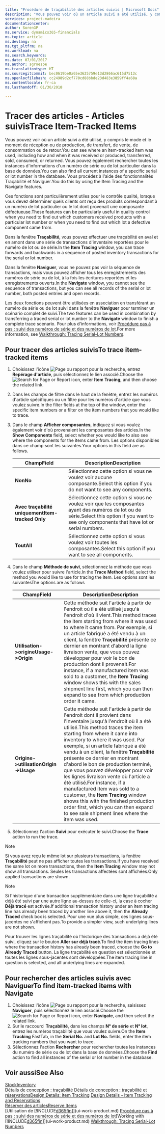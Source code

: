 ```yaml
---
title: "Procédure de traçabilité des articles suivis | Microsoft Docs"
description: "Vous pouvez voir où un article suivi a été utilisé, y compris le mode et le moment de réception ou de production, de transfert, de vente, de consommation ou de retour. Vous pouvez également rechercher toutes les instances d'informations d'un numéro de série ou de lot particulier dans la base de données. Vous procédez à l'aide des fonctionnalités Traçabilité et Naviguer."
services: project-madeira
documentationcenter: 
author: SorenGP
ms.service: dynamics365-financials
ms.topic: article
ms.devlang: na
ms.tgt_pltfrm: na
ms.workload: na
ms.search.keywords: 
ms.date: 07/01/2017
ms.author: sgroespe
ms.translationtype: HT
ms.sourcegitcommit: bec0619be0a65e3625759e13d2866ac615d7513c
ms.openlocfilehash: cc24989d2cf770cd88bbde23d483e3859ff4a68a
ms.contentlocale: fr-ca
ms.lasthandoff: 01/30/2018

---
```

# <a name="trace-item-tracked-items"></a><span data-ttu-id="5e985-105">Tracer des articles - Articles suivis</span><span class="sxs-lookup"><span data-stu-id="5e985-105">Trace Item-Tracked Items</span></span>
<span data-ttu-id="5e985-106">Vous pouvez voir où un article suivi a été utilisé, y compris le mode et le moment de réception ou de production, de transfert, de vente, de consommation ou de retour.</span><span class="sxs-lookup"><span data-stu-id="5e985-106">You can see where an item-tracked item was used, including how and when it was received or produced, transferred, sold, consumed, or returned.</span></span> <span data-ttu-id="5e985-107">Vous pouvez également rechercher toutes les instances d'informations d'un numéro de série ou de lot particulier dans la base de données.</span><span class="sxs-lookup"><span data-stu-id="5e985-107">You can also find all current instances of a specific serial or lot number in the database.</span></span> <span data-ttu-id="5e985-108">Vous procédez à l'aide des fonctionnalités Traçabilité et Naviguer.</span><span class="sxs-lookup"><span data-stu-id="5e985-108">You do this by using the Item Tracing and the Navigate features.</span></span>  

 <span data-ttu-id="5e985-109">Ces fonctions sont particulièrement utiles pour le contrôle qualité, lorsque vous devez déterminer quels clients ont reçu des produits correspondant à un numéro de lot particulier ou le lot dont provenait une composante défectueuse.</span><span class="sxs-lookup"><span data-stu-id="5e985-109">These features can be particularly useful in quality control when you need to find out which customers received products with a particular lot number or when you need to find out which lot a defective component came from.</span></span>  

 <span data-ttu-id="5e985-110">Dans la fenêtre **Traçabilité**, vous pouvez effectuer une traçabilité en aval et en amont dans une série de transactions d'inventaire reportées pour le numéro de lot ou de série.</span><span class="sxs-lookup"><span data-stu-id="5e985-110">In the **Item Tracing** window, you can trace forwards and backwards in a sequence of posted inventory transactions for the serial or lot number.</span></span>  

 <span data-ttu-id="5e985-111">Dans la fenêtre **Naviguer**, vous ne pouvez pas voir la séquence de transactions, mais vous pouvez afficher tous les enregistrements des numéros de série ou de lot, à la fois les écritures reportées et les enregistrements ouverts.</span><span class="sxs-lookup"><span data-stu-id="5e985-111">In the **Navigate** window, you cannot see the sequence of transactions, but you can see all records of the serial or lot number, both posted entries and open records.</span></span>  

 <span data-ttu-id="5e985-112">Les deux fonctions peuvent être utilisées en association en transférant un numéro de série ou de lot suivi dans la fenêtre **Naviguer** pour terminer un scénario complet de suivi.</span><span class="sxs-lookup"><span data-stu-id="5e985-112">The two features can be used in combination by transferring a traced serial or lot number to the **Navigate** window to finish a complete trace scenario.</span></span> <span data-ttu-id="5e985-113">Pour plus d'informations, voir [Procédure pas à pas : suivi des numéros de série et des numéros de lot](walkthrough-tracing-serial-lot-numbers.md).</span><span class="sxs-lookup"><span data-stu-id="5e985-113">For more information, see [Walkthrough: Tracing Serial-Lot Numbers](walkthrough-tracing-serial-lot-numbers.md).</span></span>  

## <a name="to-trace-item-tracked-items"></a><span data-ttu-id="5e985-114">Pour tracer des articles suivis</span><span class="sxs-lookup"><span data-stu-id="5e985-114">To trace item-tracked items</span></span>  

1.  <span data-ttu-id="5e985-115">Choisissez l'icône ![Page ou rapport pour la recherche](media/ui-search/search_small.png "icône Page ou rapport pour la recherche"), entrez **Repérage d'article**, puis sélectionnez le lien associé.</span><span class="sxs-lookup"><span data-stu-id="5e985-115">Choose the ![Search for Page or Report](media/ui-search/search_small.png "Search for Page or Report icon") icon, enter **Item Tracing**, and then choose the related link.</span></span>  
2.  <span data-ttu-id="5e985-116">Dans les champs de filtre dans le haut de la fenêtre, entrez les numéros d'article spécifiques ou un filtre pour les numéros d'article que vous voulez suivre.</span><span class="sxs-lookup"><span data-stu-id="5e985-116">In the filter fields at the top of the window, enter the specific item numbers or a filter on the item numbers that you would like to trace.</span></span>  
3.  <span data-ttu-id="5e985-117">Dans le champ **Afficher composantes**, indiquez si vous voulez également voir d'où provenaient les composantes des articles.</span><span class="sxs-lookup"><span data-stu-id="5e985-117">In the **Show Components** field, select whether you would like to also see where the components for the items came from.</span></span> <span data-ttu-id="5e985-118">Les options disponibles dans ce champ sont les suivantes.</span><span class="sxs-lookup"><span data-stu-id="5e985-118">Your options in this field are as follows.</span></span>  

    |<span data-ttu-id="5e985-119">Champ</span><span class="sxs-lookup"><span data-stu-id="5e985-119">Field</span></span>|<span data-ttu-id="5e985-120">Description</span><span class="sxs-lookup"><span data-stu-id="5e985-120">Description</span></span>|  
    |----------------------------------|---------------------------------------|  
    |<span data-ttu-id="5e985-121">**Non**</span><span class="sxs-lookup"><span data-stu-id="5e985-121">**No**</span></span>|<span data-ttu-id="5e985-122">Sélectionnez cette option si vous ne voulez voir aucune composante.</span><span class="sxs-lookup"><span data-stu-id="5e985-122">Select this option if you do not want to see any components.</span></span>|  
    |<span data-ttu-id="5e985-123">**Avec traçabilité uniquement**</span><span class="sxs-lookup"><span data-stu-id="5e985-123">**Item-tracked Only**</span></span>|<span data-ttu-id="5e985-124">Sélectionnez cette option si vous ne voulez voir que les composantes ayant des numéros de lot ou de série.</span><span class="sxs-lookup"><span data-stu-id="5e985-124">Select this option if you want to see only components that have lot or serial numbers.</span></span>|  
    |<span data-ttu-id="5e985-125">**Tout**</span><span class="sxs-lookup"><span data-stu-id="5e985-125">**All**</span></span>|<span data-ttu-id="5e985-126">Sélectionnez cette option si vous voulez voir toutes les composantes.</span><span class="sxs-lookup"><span data-stu-id="5e985-126">Select this option if you want to see all components.</span></span>|  

4.  <span data-ttu-id="5e985-127">Dans le champ **Méthode de suivi**, sélectionnez la méthode que vous voulez utiliser pour suivre l'article.</span><span class="sxs-lookup"><span data-stu-id="5e985-127">In the **Trace Method** field, select the method you would like to use for tracing the item.</span></span> <span data-ttu-id="5e985-128">Les options sont les suivantes</span><span class="sxs-lookup"><span data-stu-id="5e985-128">The options are as follows</span></span>  

    |<span data-ttu-id="5e985-129">Champ</span><span class="sxs-lookup"><span data-stu-id="5e985-129">Field</span></span>|<span data-ttu-id="5e985-130">Description</span><span class="sxs-lookup"><span data-stu-id="5e985-130">Description</span></span>|  
    |----------------------------------|---------------------------------------|  
    |<span data-ttu-id="5e985-131">**Utilisation->origine**</span><span class="sxs-lookup"><span data-stu-id="5e985-131">**Usage->Origin**</span></span>|<span data-ttu-id="5e985-132">Cette méthode suit l'article à partir de l'endroit où il a été utilisé jusqu'à l'endroit d'où il vient.</span><span class="sxs-lookup"><span data-stu-id="5e985-132">This method traces the item starting from where it was used to where it came from.</span></span> <span data-ttu-id="5e985-133">Par exemple, si un article fabriqué a été vendu à un client, la fenêtre **Traçabilité** présente ce dernier en montrant d'abord la ligne livraison vente, que vous pouvez développer pour voir le bon de production dont il provenait.</span><span class="sxs-lookup"><span data-stu-id="5e985-133">For instance, if a manufactured item was sold to a customer, the **Item Tracing** window shows this with the sales shipment line first, which you can then expand to see from which production order it came.</span></span>|  
    |<span data-ttu-id="5e985-134">**Origine->utilisation**</span><span class="sxs-lookup"><span data-stu-id="5e985-134">**Origin->Usage**</span></span>|<span data-ttu-id="5e985-135">Cette méthode suit l'article à partir de l'endroit dont il provient dans l'inventaire jusqu'à l'endroit où il a été utilisé.</span><span class="sxs-lookup"><span data-stu-id="5e985-135">This method traces the item starting from where it came into inventory to where it was used.</span></span> <span data-ttu-id="5e985-136">Par exemple, si un article fabriqué a été vendu à un client, la fenêtre **Traçabilité** présente ce dernier en montrant d'abord le bon de production terminé, que vous pouvez développer pour voir les lignes livraison vente où l'article a été utilisé.</span><span class="sxs-lookup"><span data-stu-id="5e985-136">For instance, if a manufactured item was sold to a customer, the **Item Tracing** window shows this with the finished production order first, which you can then expand to see sale shipment lines where the item was used.</span></span>|  

5.  <span data-ttu-id="5e985-137">Sélectionnez l'action **Suivi** pour exécuter le suivi.</span><span class="sxs-lookup"><span data-stu-id="5e985-137">Choose the **Trace** action to run the trace.</span></span>  

> [!NOTE]  
>  <span data-ttu-id="5e985-138">Si vous avez reçu le même lot sur plusieurs transactions, la fenêtre **Traçabilité** peut ne pas afficher toutes les transactions.</span><span class="sxs-lookup"><span data-stu-id="5e985-138">If you have received the same lot on more transactions, then the **Item Tracing** window may not show all transactions.</span></span> <span data-ttu-id="5e985-139">Seules les transactions affectées sont affichées.</span><span class="sxs-lookup"><span data-stu-id="5e985-139">Only applied transactions are shown.</span></span>  

> [!NOTE]  
>  <span data-ttu-id="5e985-140">Si l'historique d'une transaction supplémentaire dans une ligne traçabilité a déjà été suivi par une autre ligne au-dessus de celle-ci, la case à cocher **Déjà tracé** est activée.</span><span class="sxs-lookup"><span data-stu-id="5e985-140">If additional transaction history under an item tracing line has already been traced by another line above it, then the **Already Traced** check box is selected.</span></span> <span data-ttu-id="5e985-141">Pour une vue plus simple, ces lignes sous-jacentes ne s'affichent pas.</span><span class="sxs-lookup"><span data-stu-id="5e985-141">To provide a simpler view, such underlying lines are not shown.</span></span>  
>   
>  <span data-ttu-id="5e985-142">Pour trouver les lignes traçabilité où l'historique des transactions a déjà été suivi, cliquez sur le bouton **Aller sur déjà tracé**.</span><span class="sxs-lookup"><span data-stu-id="5e985-142">To find the item tracing lines where the transaction history has already been traced, choose the **Go to Already Traced** button.</span></span> <span data-ttu-id="5e985-143">La ligne traçabilité en question est sélectionnée et toutes les lignes sous-jacentes sont développées.</span><span class="sxs-lookup"><span data-stu-id="5e985-143">The item tracing line in question is selected, and all underlying lines are expanded.</span></span>  

## <a name="to-find-item-tracked-items-with-navigate"></a><span data-ttu-id="5e985-144">Pour rechercher des articles suivis avec Naviguer</span><span class="sxs-lookup"><span data-stu-id="5e985-144">To find item-tracked items with Navigate</span></span>  

1.  <span data-ttu-id="5e985-145">Choisissez l'icône ![Page ou rapport pour la recherche](media/ui-search/search_small.png "icône Page ou rapport pour la recherche"), saisissez **Naviguer**, puis sélectionnez le lien associé.</span><span class="sxs-lookup"><span data-stu-id="5e985-145">Choose the ![Search for Page or Report](media/ui-search/search_small.png "Search for Page or Report icon") icon, enter **Navigate**, and then select the related link.</span></span>  
2.  <span data-ttu-id="5e985-146">Sur le raccourci **Traçabilité**, dans les champs **N° de série** et **N° lot**, entrez les numéros traçabilité que vous voulez suivre.</span><span class="sxs-lookup"><span data-stu-id="5e985-146">On the **Item Tracking** FastTab, in the **Serial No.** and **Lot No.** fields, enter the item tracking numbers that you want to trace.</span></span>  
3.  <span data-ttu-id="5e985-147">Sélectionnez l'action **Rechercher** pour rechercher toutes les instances du numéro de série ou de lot dans la base de données.</span><span class="sxs-lookup"><span data-stu-id="5e985-147">Choose the **Find** action to find all instances of the serial or lot number in the database.</span></span>  

## <a name="see-also"></a><span data-ttu-id="5e985-148">Voir aussi</span><span class="sxs-lookup"><span data-stu-id="5e985-148">See Also</span></span>  
[<span data-ttu-id="5e985-149">Stock</span><span class="sxs-lookup"><span data-stu-id="5e985-149">Inventory</span></span>](inventory-manage-inventory.md)  
<span data-ttu-id="5e985-150">[Détails de conception : traçabilité](design-details-item-tracking.md)
[Détails de conception : traçabilité et réservations](design-details-item-tracking-and-reservations.md)</span><span class="sxs-lookup"><span data-stu-id="5e985-150">[Design Details: Item Tracking](design-details-item-tracking.md)
[Design Details - Item Tracking and Reservations](design-details-item-tracking-and-reservations.md)</span></span>  
[<span data-ttu-id="5e985-151">Réserver des articles</span><span class="sxs-lookup"><span data-stu-id="5e985-151">Reserve Items</span></span>](inventory-how-to-reserve-items.md)  
<span data-ttu-id="5e985-152">[Utilisation de [!INCLUDE[d365fin](includes/d365fin_md.md)]](ui-work-product.md)
[Procédure pas à pas : suivi des numéros de série et des numéros de lot](walkthrough-tracing-serial-lot-numbers.md)</span><span class="sxs-lookup"><span data-stu-id="5e985-152">[Working with [!INCLUDE[d365fin](includes/d365fin_md.md)]](ui-work-product.md)
[Walkthrough: Tracing Serial-Lot Numbers](walkthrough-tracing-serial-lot-numbers.md)</span></span>

